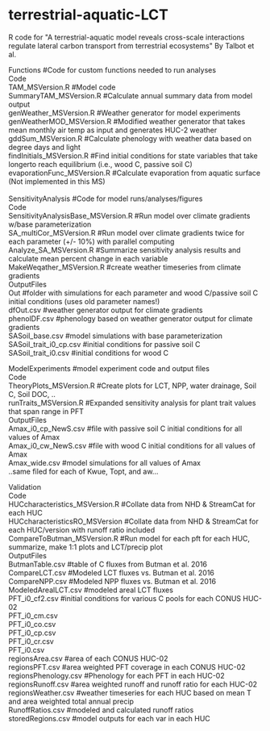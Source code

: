 # terrestrial-aquatic-LCT

R code for "A terrestrial-aquatic model reveals cross-scale interactions regulate lateral carbon transport from terrestrial ecosystems"
By Talbot et al. 

Functions #Code for custom functions needed to run analyses <br />
  Code<br />
    TAM_MSVersion.R #Model code <br />
    SummaryTAM_MSVersion.R #Calculate annual summary data from model output<br />
    genWeather_MSVersion.R #Weather generator for model experiments<br />
    genWeatherMOD_MSVersion.R #Modified weather generator that takes mean monthly air temp as input and generates HUC-2 weather<br />
    gddSum_MSVersion.R #Calculate phenology with weather data based on degree days and light<br />
    findInitials_MSVersion.R #Find initial conditions for state variables that take longerto reach equilibrium (i.e., wood C, passive soil C)  <br />
    evaporationFunc_MSVersion.R #Calculate evaporation from aquatic surface (Not implemented in this MS) <br />
    <br />
SensitivityAnalysis #Code for model runs/analyses/figures<br />
  Code<br />
    SensitivityAnalysisBase_MSVersion.R #Run model over climate gradients w/base parameterization <br />
    SA_multiCor_MSVersion.R #Run model over climate gradients twice for each parameter (+/- 10%) with parallel computing <br />
    Analyze_SA_MSVersion.R #Summarize sensitivity analysis results and calculate mean percent change in each variable<br />
    MakeWeqather_MSVersion.R #create weather timeseries from climate gradients<br />
  OutputFiles<br />
    Out #folder with simulations for each parameter and wood C/passive soil C initial conditions (uses old parameter names!)<br />
    dfOut.csv #weather generator output for climate gradients<br />
    phenolDF.csv #phenology based on weather generator output for climate gradients<br />
    SASoil_base.csv #model simulations with base parameterization<br />
    SASoil_trait_i0_cp.csv #initial conditions for passive soil C<br />
    SASoil_trait_i0.csv #initial conditions for wood C<br />
    
ModelExperiments #model experiment code and output files<br />
  Code<br />
    TheoryPlots_MSVersion.R #Create plots for LCT, NPP, water drainage, Soil C, Soil DOC, ..<br />
    runTraits_MSVersion.R #Expanded sensitivity analysis for plant trait values that span range in PFT<br />
  OutputFiles<br />
    Amax_i0_cp_NewS.csv #file with passive soil C initial conditions for all values of Amax <br />
    Amax_i0_cw_NewS.csv #file with wood C initial conditions for all values of Amax<br />
    Amax_wide.csv #model simulations for all values of Amax<br />
    ..same filed for each of Kwue, Topt, and aw...<br />
    
Validation<br />
  Code<br />
    HUCcharacteristics_MSVersion.R  #Collate data from NHD & StreamCat for each HUC<br />
    HUCcharacteristicsRO_MSVersion  #Collate data from NHD & StreamCat for each HUC/version with runoff ratio included<br />
    CompareToButman_MSVersion.R #Run model for each pft for each HUC, summarize, make 1:1 plots and LCT/precip plot <br />
  OutputFiles<br />
    ButmanTable.csv #table of C fluxes from Butman et al. 2016<br />
    CompareLCT.csv #Modeled LCT fluxes vs. Butman et al. 2016<br />
    CompareNPP.csv #Modeled NPP fluxes vs. Butman et al. 2016<br />
    ModeledArealLCT.csv #modeled areal LCT fluxes<br />
    PFT_i0_cf2.csv #initial conditions for various C pools for each CONUS HUC-02<br />
    PFT_i0_cm.csv<br />
    PFT_i0_co.csv<br />
    PFT_i0_cp.csv<br />
    PFT_i0_cr.csv<br />
    PFT_i0.csv<br />
    regionsArea.csv #area of each CONUS HUC-02<br />
    regionsPFT.csv #area weighted PFT coverage in each CONUS HUC-02<br />
    regionsPhenology.csv #Phenology for each PFT in each HUC-02<br />
    regionsRunoff.csv #area weighted runoff and runoff ratio for each HUC-02<br />
    regionsWeather.csv #weather timeseries for each HUC based on mean T and area weighted total annual precip<br />
    RunoffRatios.csv #modeled and calculated runoff ratios<br />
    storedRegions.csv #model outputs for each var in each HUC<br />

